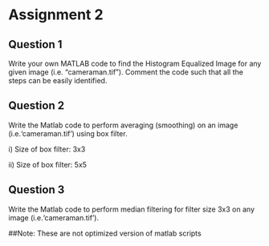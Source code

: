 
# Assignment 2

## Question 1

Write your own MATLAB code to find the Histogram Equalized Image for any given image (i.e. “cameraman.tif”). Comment the code such that all the steps can be easily identified.

## Question 2

Write the Matlab code to perform averaging (smoothing) on an image (i.e.‘cameraman.tif’) using box filter.

i)	 Size of box filter: 3x3

ii)	 Size of box filter: 5x5

## Question 3

Write the Matlab code to perform median filtering for filter size 3x3 on any image (i.e.‘cameraman.tif’). 

##Note: These are not optimized version of matlab scripts
